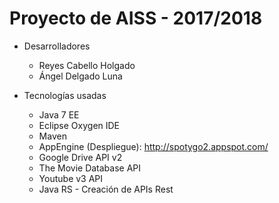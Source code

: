 # Proyecto de AISS - 2017/2018

  - Desarrolladores
  
    * Reyes Cabello Holgado
    * Ángel Delgado Luna
    
  - Tecnologías usadas
  
    * Java 7 EE
    * Eclipse Oxygen IDE
    * Maven
    * AppEngine (Despliegue): http://spotygo2.appspot.com/
    * Google Drive API v2
    * The Movie Database API
    * Youtube v3 API
    * Java RS - Creación de APIs Rest
    
